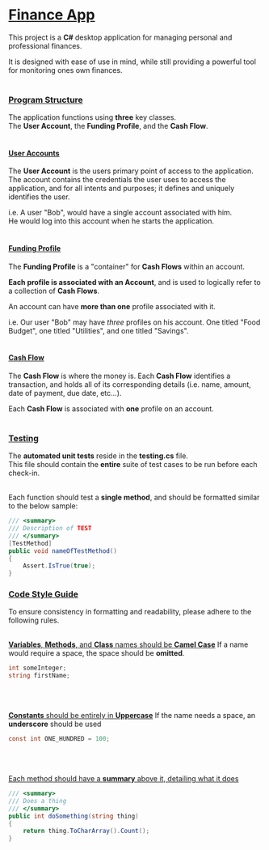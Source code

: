 # <u>Finance App</u>
This project is a **C#** desktop application for managing personal and professional finances.

It is designed with ease of use in mind, while still providing a powerful tool for monitoring ones own finances.
<br><br>

### <u>Program Structure</u>
The application functions using **three** key classes.<br>
The **User Account**, the **Funding Profile**, and the **Cash Flow**.
<br><br>

#### <u>User Accounts </u>
The **User Account** is the users primary point of access to the application.<br>
The account contains the credentials the user uses to access the application, and for all intents and purposes; it defines and uniquely identifies the user.

i.e. A user "Bob", would have a single account associated with him.<br>
He would log into this account when he starts the application.
<br><br>

#### <u>Funding Profile</u>
The **Funding Profile** is a "container" for **Cash Flows** within an account.

**Each profile is associated with an Account**, and is used to logically refer to a collection of **Cash Flows**.

An account can have **more than one** profile associated with it.

i.e. Our user "Bob" may have *three* profiles on his account. One titled "Food Budget", one titled "Utilities", and one titled "Savings".
<br><br>

#### <u>Cash Flow</u>
The **Cash Flow** is where the money is. Each **Cash Flow** identifies a transaction, and holds all of its corresponding details (i.e. name, amount, date of payment, due date, etc...).

Each **Cash Flow** is associated with **one** profile on an account.
<br><br>

### <u>Testing</u>
The **automated unit tests** reside in the **testing.cs** file.<br>
This file should contain the **entire** suite of test cases to be run before each check-in.<br><br>

Each function should test a **single method**, and should be formatted similar to the below sample:

```csharp
/// <summary>
/// Description of TEST
/// </summary>
[TestMethod]
public void nameOfTestMethod()
{
    Assert.IsTrue(true);
}
```

### <u>Code Style Guide</u>
To ensure consistency in formatting and readability, please adhere to the following rules.
<br><br>

<u>**Variables**, **Methods**, and **Class** names should be **Camel Case**</u>
If a name would require a space, the space should be **omitted**.

```csharp
int someInteger;
string firstName;
```
<br><br>

<u>**Constants** should be entirely in **Uppercase**</u>
If the name needs a space, an **underscore** should be used

```csharp
const int ONE_HUNDRED = 100;
```
<br><br>

<u>Each method should have a **summary** above it, detailing what it does</u>

```csharp
/// <summary>
/// Does a thing
/// </summary>
public int doSomething(string thing)
{
    return thing.ToCharArray().Count();
}
```
